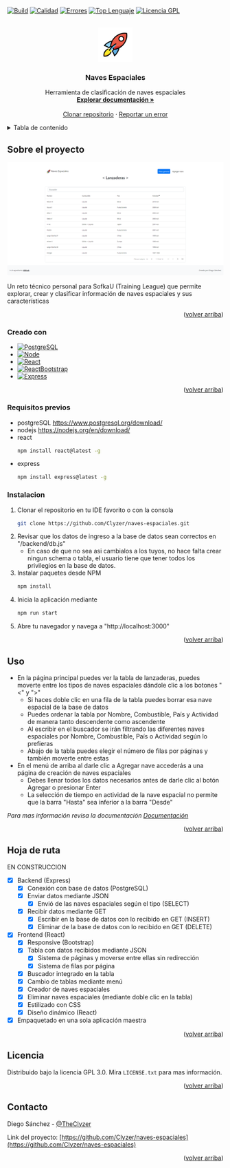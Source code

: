 <a name="inicio"></a>

[![Build][build-shield]][build-url]
[![Calidad][codequality-shield]][codequality-url]
[![Errores][issues-shield]][issues-url]
[![Top Lenguaje][toplanguage-shield]][toplanguage-url]
[![Licencia GPL][license-shield]][license-url]

<!-- LOGO DEL PROYECTO -->
<br />
<div align="center">
  <a href="https://github.com/Clyzer/naves-espaciales">
    <img src="frontend/public/logo192.png" alt="Logo" width="80" height="80"> <!-- El logo fue obtenido en openmoji.org bajo una licencia CC BY-SA 4.0 -->
  </a>

<h3 align="center">Naves Espaciales</h3>

  <p align="center">
    Herramienta de clasificación de naves espaciales
    <br />
    <a href="https://github.com/Clyzer/naves-espaciales/wiki"><strong>Explorar documentación »</strong></a>
    <br />
    <br />
    <a href="https://github.com/Clyzer/naves-espaciales.git">Clonar repositorio</a>
    ·
    <a href="https://github.com/Clyzer/naves-espaciales/issues">Reportar un error</a>
  </p>
</div>

<!-- TABLA DE CONTENIDO-->
<details>
  <summary>Tabla de contenido</summary>
  <ol>
    <li>
      <a href="#sobre-el-proyecto">Sobre el proyecto</a>
      <ul>
        <li><a href="#creado-con">Creado con</a></li>
      </ul>
    </li>
    <li>
      <ul>
        <li><a href="#requisitos-previos">Requisitos previos</a></li>
        <li><a href="#instalacion">Instalación</a></li>
      </ul>
    </li>
    <li><a href="#uso">Uso</a></li>
    <li><a href="#licencia">Licencia</a></li>
    <li><a href="#contacto">Contacto</a></li>
  </ol>
</details>

<!-- Sobre el proyecto -->
## Sobre el proyecto

[![Captura de pantalla del proyecto][product-screenshot]](https://github.com/Clyzer/naves-espaciales)

Un reto técnico personal para SofkaU (Training League) que permite explorar, crear y clasificar información de naves espaciales y sus características

<p align="right">(<a href="#inicio">volver arriba</a>)</p>

### Creado con

* [![PostgreSQL][Postgre.sql]][Postgre-url]
* [![Node][Node.js]][Node-url]
* [![React][React.js]][React-url]
* [![ReactBootstrap][ReactBootstrap.css]][ReactBootstrap-url]
* [![Express][Express.js]][Express-url]

<p align="right">(<a href="#inicio">volver arriba</a>)</p>

### Requisitos previos

* postgreSQL
  https://www.postgresql.org/download/
* nodejs
  https://nodejs.org/en/download/
* react
  ```sh
  npm install react@latest -g
  ```
* express
  ```sh
  npm install express@latest -g
  ```

### Instalacion

1. Clonar el repositorio en tu IDE favorito o con la consola
   ```sh
   git clone https://github.com/Clyzer/naves-espaciales.git
   ```
2. Revisar que los datos de ingreso a la base de datos sean correctos en "/backend/db.js"
    - En caso de que no sea asi cambialos a los tuyos, no hace falta crear ningun schema o tabla, 
      el usuario tiene que tener todos los privilegios en la base de datos.
3. Instalar paquetes desde NPM
   ```sh
   npm install
   ```
4. Inicia la aplicación mediante
   ```sh
   npm run start
   ```
5. Abre tu navegador y navega a "http://localhost:3000"

<p align="right">(<a href="#inicio">volver arriba</a>)</p>



<!-- Ejemplos de uso -->
## Uso

- En la página principal puedes ver la tabla de lanzaderas, puedes moverte entre los tipos de naves espaciales dándole clic a los botones "<" y ">"
  - Si haces doble clic en una fila de la tabla puedes borrar esa nave espacial de la base de datos
  - Puedes ordenar la tabla por Nombre, Combustible, País y Actividad de manera tanto descendente como ascendente
  - Al escribir en el buscador se irán filtrando las diferentes naves espaciales por Nombre, Combustible, País o Actividad según lo prefieras
  - Abajo de la tabla puedes elegir el número de filas por páginas y también moverte entre estas
- En el menú de arriba al darle clic a Agregar nave accederás a una página de creación de naves espaciales
  - Debes llenar todos los datos necesarios antes de darle clic al botón Agregar o presionar Enter
  - La selección de tiempo en actividad de la nave espacial no permite que la barra "Hasta" sea inferior a la barra "Desde"

_Para mas información revisa la documentación [Documentación](https://github.com/Clyzer/naves-espaciales/wiki)_

<p align="right">(<a href="#inicio">volver arriba</a>)</p>



<!-- Hoja de ruta -->
## Hoja de ruta

EN CONSTRUCCION

- [x] Backend (Express)
  - [x] Conexión con base de datos (PostgreSQL)
  - [x] Enviar datos mediante JSON
    - [x] Envió de las naves espaciales según el tipo (SELECT)
  - [x] Recibir datos mediante GET
    - [x] Escribir en la base de datos con lo recibido en GET (INSERT)
    - [x] Eliminar de la base de datos con lo recibido en GET (DELETE)
- [x] Frontend (React)
  - [x] Responsive (Bootstrap)
  - [x] Tabla con datos recibidos mediante JSON
    - [x] Sistema de páginas y moverse entre ellas sin redirección
    - [x] Sistema de filas por página
  - [x] Buscador integrado en la tabla
  - [x] Cambio de tablas mediante menú
  - [x] Creador de naves espaciales
  - [x] Eliminar naves espaciales (mediante doble clic en la tabla)
  - [x] Estilizado con CSS
  - [x] Diseño dinámico (React)
- [x] Empaquetado en una sola aplicación maestra

<p align="right">(<a href="#inicio">volver arriba</a>)</p>

<!-- Licencia -->
## Licencia

Distribuido bajo la licencia GPL 3.0. Mira `LICENSE.txt` para mas información.

<p align="right">(<a href="#inicio">volver arriba</a>)</p>



<!-- Contacto -->
## Contacto

Diego Sánchez - [@TheClyzer](https://twitter.com/TheClyzer)

Link del proyecto: [https://github.com/Clyzer/naves-espaciales](https://github.com/Clyzer/naves-espaciales)

<p align="right">(<a href="#inicio">volver arriba</a>)</p>



<!-- MARKDOWN -->
[build-shield]: https://img.shields.io/github/workflow/status/clyzer/naves-espaciales/Node.js%20CI?style=for-the-badge
[build-url]: https://github.com/Clyzer/naves-espaciales/actions
[codequality-shield]: https://img.shields.io/codefactor/grade/github/Clyzer/naves-espaciales?style=for-the-badge&label=calidad
[codequality-url]: https://www.codefactor.io/repository/github/clyzer/naves-espaciales
[issues-shield]: https://img.shields.io/github/issues/Clyzer/naves-espaciales.svg?style=for-the-badge&label=Errores
[issues-url]: https://github.com/Clyzer/naves-espaciales/issues
[toplanguage-shield]: https://img.shields.io/github/languages/top/clyzer/naves-espaciales?style=for-the-badge
[toplanguage-url]: https://github.com/Clyzer/naves-espaciales/
[license-shield]: https://img.shields.io/github/license/Clyzer/naves-espaciales.svg?style=for-the-badge&label=Licencia
[license-url]: https://github.com/Clyzer/naves-espaciales/blob/master/LICENSE.txt
[product-screenshot]: /frontend/public/images/captura.png
[Postgre.sql]: https://img.shields.io/badge/PostgreSQL-20232A?style=for-the-badge&logo=postgresql
[Postgre-url]: https://www.postgresql.org/
[Node.js]: https://img.shields.io/badge/Node.js-20232A?style=for-the-badge&logo=node.js
[Node-url]: https://nodejs.org/
[React.js]: https://img.shields.io/badge/React-20232A?style=for-the-badge&logo=react
[React-url]: https://reactjs.org/
[ReactBootstrap.css]: https://img.shields.io/badge/React--Bootstrap-20232A?style=for-the-badge&logo=bootstrap
[ReactBootstrap-url]: https://react-bootstrap.github.io
[Express.js]: https://img.shields.io/badge/Express-20232A?style=for-the-badge&logo=express
[Express-url]: https://expressjs.com
